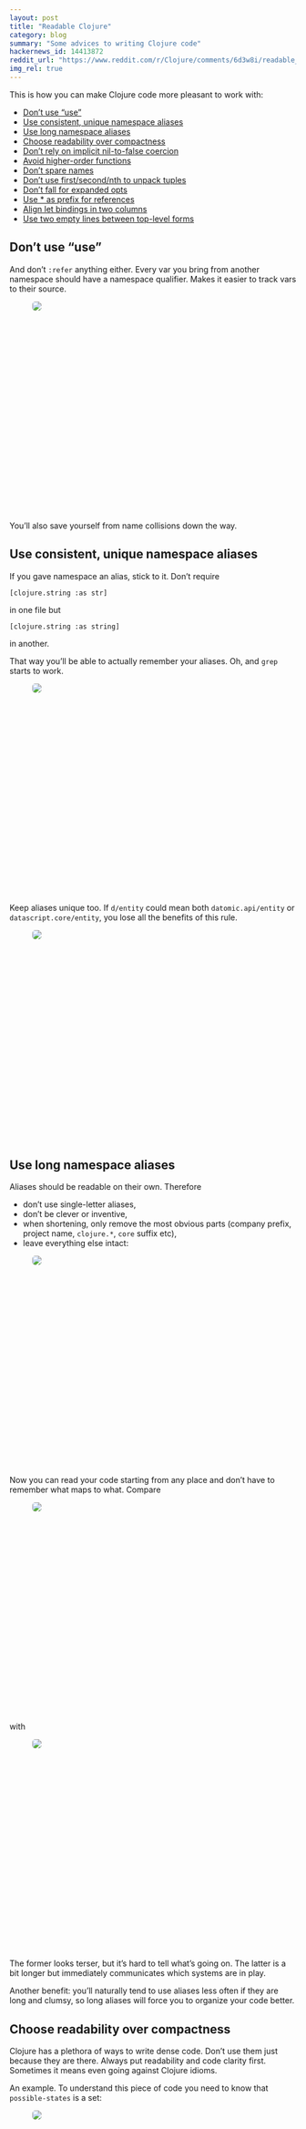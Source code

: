 ```yaml
---
layout: post
title: "Readable Clojure"
category: blog
summary: "Some advices to writing Clojure code"
hackernews_id: 14413872
reddit_url: "https://www.reddit.com/r/Clojure/comments/6d3w8i/readable_clojure/"
img_rel: true
---
```


<style>
	.osx { height: 371px; }
	.osx > img { border-radius: 5px; }
</style>

This is how you can make Clojure code more pleasant to work with:

* <a href="#dont-use-use">Don’t use “use”</a>
* <a href="#use-consistent-unique-namespace-aliases">Use consistent, unique namespace aliases</a>
* <a href="#use-long-namespace-aliases">Use long namespace aliases</a>
* <a href="#choose-readabilityover-compactness">Choose readability over compactness</a>
* <a href="#dont-rely-on-implicit-nil-to-false-coercion">Don’t rely on implicit nil-to-false coercion</a>
* <a href="#avoid-higher-order-functions">Avoid higher-order functions</a>
* <a href="#dont-spare-names">Don’t spare names</a>
* <a href="#dont-use-firstsecondnth-to-unpack-tuples">Don’t use first/second/nth to unpack tuples</a>
* <a href="#dont-fall-for-expanded-opts">Don’t fall for expanded opts</a>
* <a href="#use--as-prefix-for-references">Use * as prefix for references</a>
* <a href="#align-let-bindings-in-two-columns">Align let bindings in two columns</a>
* <a href="#use-two-empty-lines-between-top-level-forms">Use two empty lines between top-level forms</a>

## Don’t use “use”

And don’t `:refer` anything either. Every var you bring from another namespace should have a namespace qualifier. Makes it easier to track vars to their source.

<figure class="osx"><img src="use.gif"></figure>

You’ll also save yourself from name collisions down the way.

## Use consistent, unique namespace aliases

If you gave namespace an alias, stick to it. Don’t require

```
[clojure.string :as str]
```

in one file but

```
[clojure.string :as string]
```

in another.

That way you’ll be able to actually remember your aliases. Oh, and `grep` starts to work.

<figure class="osx"><img src="aliases_1.gif"></figure>

Keep aliases unique too. If `d/entity` could mean both `datomic.api/entity` or `datascript.core/entity`, you lose all the benefits of this rule.

<figure class="osx"><img src="aliases_2.gif"></figure>

## Use long namespace aliases

Aliases should be readable on their own. Therefore

- don’t use single-letter aliases,
- don’t be clever or inventive,
- when shortening, only remove the most obvious parts (company prefix, project name, `clojure.*`, `core` suffix etc),
- leave everything else intact:

<figure class="osx"><img src="long_aliases.gif"></figure>

Now you can read your code starting from any place and don’t have to remember what maps to what. Compare

<figure class="osx"><img src="short_aliases_1.gif"></figure>

with

<figure class="osx"><img src="short_aliases_2.gif"></figure>

The former looks terser, but it’s hard to tell what’s going on. The latter is a bit longer but immediately communicates which systems are in play.

Another benefit: you’ll naturally tend to use aliases less often if they are long and clumsy, so long aliases will force you to organize your code better.

## Choose readability over compactness

Clojure has a plethora of ways to write dense code. Don’t use them just because they are there. Always put readability and code clarity first. Sometimes it means even going against Clojure idioms.

An example. To understand this piece of code you need to know that `possible-states` is a set:

<figure class="osx"><img src="set_1.gif"></figure>

By contrast, to understand following code you don’t need any context:

<figure class="osx"><img src="set_2.gif"></figure>

Also, notice how the latter reads almost like plain English.

My (incomplete) set of personal rules:

- use `contains?` instead of using sets as functions,
- use `get` instead of using map as a function,
- prefer `(not (empty? coll))` over `(seq coll)`,
- explicitly check for `nil?`/`some?` (more on that below).


## Don’t rely on implicit nil-to-false coercion

Unfortunately, Clojure mixes two very different domains: nil/existence checking and boolean operations. As a result, you have to constantly guess author’s intents because they’re not expressed explicitly in the code. 

I advise using real boolean expressions and predicates in all boolean contexts. Explicit checks are easier to read and communicate intent better. Compare implicit

<figure class="osx"><img src="nil_1.gif"></figure>

and explicit

<figure class="osx"><img src="nil_2.gif"></figure>

The more serious reason is that nil-as-false idiom fails when you want `false` to be a possible value.

<figure class="osx"><img src="nil_3.gif"></figure>

Problems like this are common when working with boolean attributes/parameters and default values.

Some advice to follow:

- wrap plain objects with `some?` in `when`/`if`,
- prefer `when-some`/`if-some` over `when-let`/`if-let`,
- be careful with `or` when choosing a first non-nil value,
- for `filter`/`remove` predicates, provide proper boolean values through `some?`/`nil?`.


## Avoid higher-order functions

I found code that builds functions with `comp`, `partial`, `complement`, `every-pred`, `some-fn` to be hard to read. Mainly because it _looks different_ from the normal function calls: no parens, application order is different, you can’t see arguments.

It requires effort to figure out what exactly will happen:

<figure class="osx"><img src="fn_1.gif"></figure>

Even as experienced Clojure programmer I haven’t developed a skill to parse such structures easily.

What I find easy to read, though, is anonymous function syntax. It looks exactly like a normal function call, you can see where parameters go, what’s applied after what — it’s instantly familiar:

<figure class="osx"><img src="fn_2.gif"></figure>


## Don’t spare names

Some facilities in Clojure (threading macros, anonymous functions, destructuring, higher-order functions) were designed to let you skip _names_:

<figure class="osx"><img src="names_1.gif"></figure>

This is great but sometimes impedes readability. Without names, you are forced to keep all the intermediate results in your head.

To avoid that, add meaningful names where they could be omitted:

<figure class="osx"><img src="names_2.gif"></figure>

You _can_ omit names in threading macros (`->`, `->>` etc) but only if object/objects passed through do not change their type. Most cases of filtering, removing, modifying elements in a collection are fine.

E.g. here because it’s still users all the way until the end, intermediate names can be omitted:

<figure class="osx"><img src="names_3.gif"></figure>


## Don’t use first/second/nth to unpack tuples

Although this works:

<figure class="osx"><img src="tuples_1.gif"></figure>

you’re missing an opportunity to use destructuring to

* improve readability,
* assign names to tuple elements
* and show the shape of the data:

<figure class="osx"><img src="tuples_2.gif"></figure>


## Don’t fall for expanded opts

The expanded opts idiom does only two things:

- it is extremely cool,
- and it saves you two curly brackets at the call site.

<figure class="osx"><img src="opts_1.gif"></figure>

The downsides are much more serious. `start` will be extremely painful to call if you construct map of options dynamically or if you need to do it through `apply`:

<figure class="osx"><img src="opts_2.gif"></figure>

Because of that, I recommend to always accept options as a map:

<figure class="osx"><img src="opts_3.gif"></figure>

## Use * as prefix for references

References and their content are different, so they need different names. At the same time, they are not _that_ different to invent unique combination of names each time.

I suggest simple convention: prepend `*` (star) to reference names.

<figure class="osx"><img src="refs.gif"></figure>

The star was chosen because it resembles C/C++ pointers.


## Align let bindings in two columns

Compare this:

<figure class="osx"><img src="let_1.gif"></figure>

to this:

<figure class="osx"><img src="let_2.gif"></figure>

I do it by hand, which I consider to be a small price for readability boost that big. I hope your autoformatter can live with that.


## Use two empty lines between top-level forms

Put two empty lines between functions. It’ll give them more space to breathe.

<figure class="osx" style="height: 750px"><img src="space.gif"></figure>

Seems unimportant, but trust me: once you try it, you’ll never want to go back.

